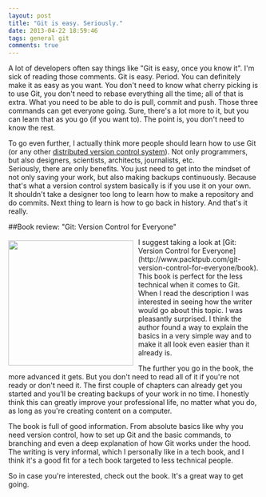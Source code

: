 ```yaml
---
layout: post
title: "Git is easy. Seriously."
date: 2013-04-22 18:59:46
tags: general git
comments: true
---
```

A lot of developers often say things like "Git is easy, once you know it". I'm sick of reading those comments. Git is easy. Period. You can definitely make it as easy as you want. You don't need to know what cherry picking is to use Git, you don't need to rebase everything all the time; all of that is extra. What you need to be able to do is pull, commit and push. Those three commands can get everyone going. Sure, there's a lot more to it, but you can learn that as you go (if you want to). The point is, you don't need to know the rest.

To go even further, I actually think more people should learn how to use Git (or any other [distributed version control system](http://blogs.atlassian.com/2012/02/version-control-centralized-dvcs/)). Not only programmers, but also designers, scientists, architects, journalists, etc.  
Seriously, there are only benefits. You just need to get into the mindset of not only saving your work, but also making backups continuously. Because that's what a version control system basically is if you use it on your own.  
It shouldn't take a designer too long to learn how to make a repository and do commits. Next thing to learn is how to go back in history. And that's it really.

##Book review: "Git: Version Control for Everyone"

<img src="http://www.packtpub.com/sites/default/files/7522OS_0.jpg" style="float: left; width: 250px; margin-top: 5px; margin-right: 10px;" />
I suggest taking a look at [Git: Version Control for Everyone](http://www.packtpub.com/git-version-control-for-everyone/book). This book is perfect for the less technical when it comes to Git. When I read the description I was interested in seeing how the writer would go about this topic. I was pleasantly surprised. I think the author found a way to explain the basics in a very simple way and to make it all look even easier than it already is.

The further you go in the book, the more advanced it gets. But you don't need to read all of it if you're not ready or don't need it. The first couple of chapters can already get you started and you'll be creating backups of your work in no time. I honestly think this can greatly improve your professional life, no matter what you do, as long as you're creating content on a computer.

The book is full of good information. From absolute basics like why you need version control, how to set up Git and the basic commands, to branching and even a deep explanation of how Git works under the hood.  
The writing is very informal, which I personally like in a tech book, and I think it's a good fit for a tech book targeted to less technical people.

So in case you're interested, check out the book. It's a great way to get going.
